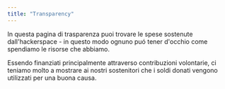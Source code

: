 ```yaml
---
title: "Transparency"
---
```


In questa pagina di trasparenza puoi trovare le spese sostenute dall'hackerspace - in questo modo ognuno puó tener d'occhio come spendiamo le risorse che abbiamo.

Essendo finanziati principalmente attraverso contribuzioni volontarie, ci teniamo molto a mostrare ai nostri sostenitori che i soldi donati vengono utilizzati per una buona causa.
